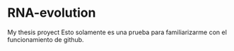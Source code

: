 # RNA-evolution
My thesis proyect 
Esto solamente es una prueba para familiarizarme con el funcionamiento de github.
